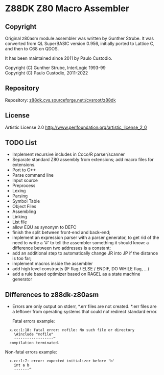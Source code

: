 Z88DK Z80 Macro Assembler
=========================

Copyright
---------
Original z80asm module assembler was written by Gunther Strube. 
It was converted from QL SuperBASIC version 0.956, initially ported to Lattice C,
and then to C68 on QDOS.

It has been maintained since 2011 by Paulo Custodio.

Copyright (C) Gunther Strube, InterLogic 1993-99  
Copyright (C) Paulo Custodio, 2011-2022

Repository
----------
Repository: <z88dk.cvs.sourceforge.net:/cvsroot/z88dk>

License
-------
Artistic License 2.0 <http://www.perlfoundation.org/artistic_license_2_0>

TODO List
---------
- Implement recursive includes in Coco/R parser/scanner
- Separate standard Z80 assembly from extensions; add macro files for extensions.
- Port to C++
- Parse command line
- Input source
- Preprocess
- Lexing
- Parsing
- Symbol Table
- Object Files
- Assembling 
- Linking
- List file
- allow EQU as synonym to DEFC
- finish the split between front-end and back-end;
- implement an expression parser with a parser generator, to get rid of
  the need to write a '#' to tell the assembler something it should know:
  a difference between two addresses is a constant;
- add an additional step to automatically change JR into JP if the
  distance is too far;
- implement macros inside the assembler
- add high level constructs (IF flag / ELSE / ENDIF, 
  DO WHILE flag, ...)
- add a rule based optimizer based on RAGEL as a state machine generator

Differences to z88dk-z80asm
---------------------------
- Errors are only output on stderr, *.err files are not created.
  *.err files are a leftover from operating systems that could not
  redirect standard error.

  Fatal errors example:  
```
  x.cc:1:18: fatal error: nofile: No such file or directory  
    \#include "nofile"  
    ------------------^  
  compilation terminated.
```

  Non-fatal errors example:  
```
  x.cc:1:7: error: expected initializer before 'b'  
    int a b  
    -------^ 
